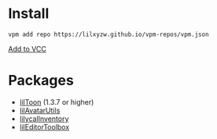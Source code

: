 # Install

`vpm add repo https://lilxyzw.github.io/vpm-repos/vpm.json`

[Add to VCC](https://lilxyzw.github.io/vpm-repos/redirect.html)

# Packages
- [lilToon](https://github.com/lilxyzw/lilToon) (1.3.7 or higher)
- [lilAvatarUtils](https://github.com/lilxyzw/lilAvatarUtils)
- [lilycalInventory](https://github.com/lilxyzw/lilycalInventory)
- [lilEditorToolbox](https://github.com/lilxyzw/lilEditorToolbox)